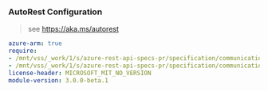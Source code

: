 ### AutoRest Configuration

> see https://aka.ms/autorest

``` yaml
azure-arm: true
require:
- /mnt/vss/_work/1/s/azure-rest-api-specs-pr/specification/communication/resource-manager/readme.md
- /mnt/vss/_work/1/s/azure-rest-api-specs-pr/specification/communication/resource-manager/readme.go.md
license-header: MICROSOFT_MIT_NO_VERSION
module-version: 3.0.0-beta.1

```
